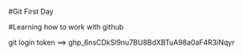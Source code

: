 #Git First Day

#Learning how to work with github


git login token ==> 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
